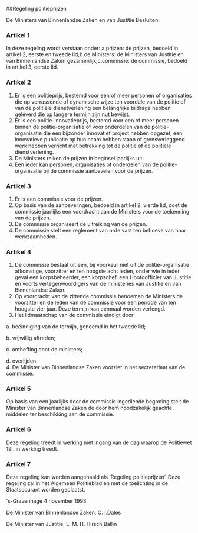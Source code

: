 <meta http-equiv='Content-Type' content='text/html; charset=utf-8' />

##Regeling politieprijzen

De Ministers van Binnenlandse Zaken en van Justitie  Besluiten:    

### Artikel  1  

In deze regeling wordt verstaan onder: a.prijzen: de prijzen, bedoeld in artikel 2, eerste en tweede lid;b.de Ministers: de Ministers van Justitie en van Binnenlandse Zaken gezamenlijk;c.commissie: de commissie, bedoeld in artikel 3, eerste lid. 

### Artikel  2  

1.  Er is een politieprijs, bestemd voor een of meer personen of organisaties die op verrassende of dynamische wijze ten voordele van de politie of van de politiële dienstverlening een belangrijke bijdrage hebben geleverd die op langere termijn zijn nut bewijst.   
2.  Er is een politie-innovatieprijs, bestemd voor een of meer personen binnen de politie-organisatie of voor onderdelen van de politie-organisatie die een bijzonder innovatief project hebben opgezet, een innovatieve publicatie op hun naam hebben staan of grensverleggend werk hebben verricht met betrekking tot de politie of de politiële dienstverlening.   
3.  De Ministers reiken de prijzen in beginsel jaarlijks uit.   
4.  Een ieder kan personen, organisaties of onderdelen van de politie-organisatie bij de commissie aanbevelen voor de prijzen.  

### Artikel  3  

1.  Er is een commissie voor de prijzen.   
2.  Op basis van de aanbevelingen, bedoeld in artikel 2, vierde lid, doet de commissie jaarlijks een voordracht aan de Ministers voor de toekenning van de prijzen.   
3.  De commissie organiseert de uitreiking van de prijzen.   
4.  De commissie stelt een reglement van orde vast ten behoeve van haar werkzaamheden.  

### Artikel  4  

1.  De commissie bestaat uit een, bij voorkeur niet uit de politie-organisatie afkomstige, voorzitter en ten hoogste acht leden, onder wie in ieder geval een korpsbeheerder, een korpschef, een Hoofdofficier van Justitie en voorts vertegenwoordigers van de ministeries van Justitie en van Binnenlandse Zaken.   
2.  Op voordracht van de zittende commissie benoemen de Ministers de voorzitter en de leden van de commissie voor een periode van ten hoogste vier jaar. Deze termijn kan eenmaal worden verlengd.   
3.  Het lidmaatschap van de commissie eindigt door: 

a. beëindiging van de termijn, genoemd in het tweede lid; 

b. vrijwillig aftreden; 

c. ontheffing door de ministers; 

d. overlijden.    
4.  De Minister van Binnenlandse Zaken voorziet in het secretariaat van de commissie.  

### Artikel  5  

Op basis van een jaarlijks door de commissie ingediende begroting stelt de Minister van Binnenlandse Zaken de door hem noodzakelijk geachte middelen ter beschikking aan de commissie. 

### Artikel  6  

Deze regeling treedt in werking met ingang van de dag waarop de Politiewet 19.. in werking treedt. 

### Artikel  7  

Deze regeling kan worden aangehaald als ‘Regeling politieprijzen’. Deze regeling zal in het Algemeen Politieblad en met de toelichting in de Staatscourant worden geplaatst. 

's-Gravenhage 
4 november 1993    

De 
Minister van Binnenlandse Zaken,
C. I.Dales  

De 
Minister van Justitie,
E. M. H. Hirsch Ballin    
